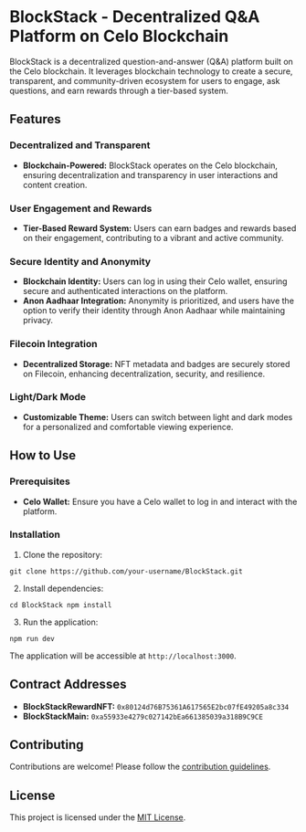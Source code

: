 
# BlockStack - Decentralized Q&A Platform on Celo Blockchain

BlockStack is a decentralized question-and-answer (Q&A) platform built on the Celo blockchain. It leverages blockchain technology to create a secure, transparent, and community-driven ecosystem for users to engage, ask questions, and earn rewards through a tier-based system.

## Features

### Decentralized and Transparent

-   **Blockchain-Powered:** BlockStack operates on the Celo blockchain, ensuring decentralization and transparency in user interactions and content creation.

### User Engagement and Rewards

-   **Tier-Based Reward System:** Users can earn badges and rewards based on their engagement, contributing to a vibrant and active community.

### Secure Identity and Anonymity

-   **Blockchain Identity:** Users can log in using their Celo wallet, ensuring secure and authenticated interactions on the platform.
-   **Anon Aadhaar Integration:** Anonymity is prioritized, and users have the option to verify their identity through Anon Aadhaar while maintaining privacy.

### Filecoin Integration

-   **Decentralized Storage:** NFT metadata and badges are securely stored on Filecoin, enhancing decentralization, security, and resilience.

### Light/Dark Mode

-   **Customizable Theme:** Users can switch between light and dark modes for a personalized and comfortable viewing experience.

## How to Use

### Prerequisites

-   **Celo Wallet:** Ensure you have a Celo wallet to log in and interact with the platform.

### Installation

1.  Clone the repository:

`git clone https://github.com/your-username/BlockStack.git` 

2.  Install dependencies:


`cd BlockStack
npm install` 

3.  Run the application:

`npm run dev` 

The application will be accessible at `http://localhost:3000`.

## Contract Addresses

-   **BlockStackRewardNFT:** `0x80124d76B75361A617565E2bc07fE49205a8c334`
-   **BlockStackMain:** `0xa55933e4279c027142bEa661385039a318B9C9CE`

## Contributing

Contributions are welcome! Please follow the [contribution guidelines](https://chat.openai.com/c/CONTRIBUTING.md).

## License

This project is licensed under the [MIT License](https://chat.openai.com/c/LICENSE).